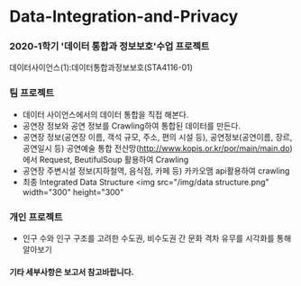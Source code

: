 # Data-Integration-and-Privacy
### 2020-1학기 '데이터 통합과 정보보호'수업 프로젝트

데이터사이언스(1):데이터통합과정보보호(STA4116-01) </br>

### 팀 프로젝트
* 데이터 사이언스에서의 데이터 통합을 직접 해본다.
* 공연장 정보와 공연 정보를 Crawling하여 통합된 데이터를 만든다.
* 공연장 정보(공연장 이름, 객석 규모, 주소, 편의 시설 등), 공연정보(공연이름, 장르, 공연일시 등) 공연예술 통합 전산망(http://www.kopis.or.kr/por/main/main.do)에서 Request, BeutifulSoup 활용하여 Crawling
* 공연장 주변시설 정보(지하철역, 음식점, 카페 등) 카카오맴 api활용하여 crawling
* 최종 Integrated Data Structure
<img src="/img/data structure.png" width="300" height="300"

### 개인 프로젝트
* 인구 수와 인구 구조를 고려한 수도권, 비수도권 간 문화 격차 유무를 시각화를 통해 알아보기

#### 기타 세부사항은 보고서 참고바랍니다.
